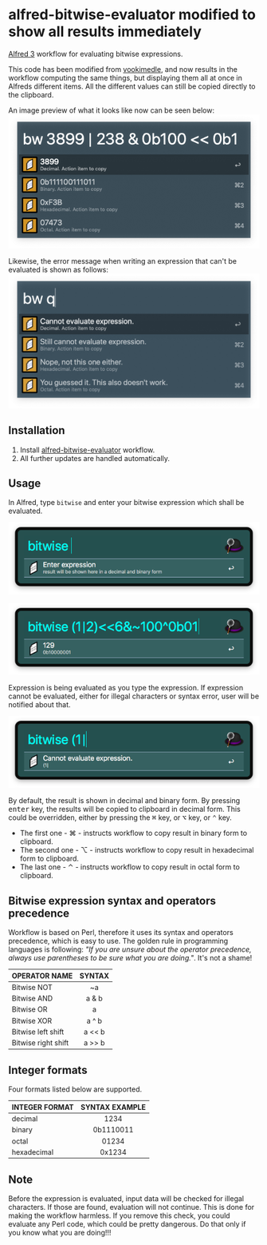 # alfred-bitwise-evaluator modified to show all results immediately
[Alfred 3][1] workflow for evaluating bitwise expressions.

This code has been modified from [vookimedle][2], and now results in the workflow computing the same things, but displaying them all at once in Alfreds different items. All the different values can still be copied directly to the clipboard.

An image preview of what it looks like now can be seen below:
![bitwise show all](doc/images/alfred-bw-show-all.png?raw=true "")

Likewise, the error message when writing an expression that can't be evaluated is shown as follows:
![bitwise show all error](doc/images/alfred-bw-show-all-error.png?raw=true "")

## Installation
1) Install [alfred-bitwise-evaluator][3] workflow.
2) All further updates are handled automatically.

## Usage
In Alfred, type `bitwise` and enter your bitwise expression which shall be evaluated.

![Alfred workflow screenshot](doc/images/alfred-actions.png?raw=true "")


![Alfred bitwise correct evaluation screenshot](doc/images/alfred-bitwise-evaluated-ok.png?raw=true "")

Expression is being evaluated as you type the expression. If expression cannot be evaluated, either for illegal characters or syntax error, user will be notified about that.

![Alfred bitwise incorrect evaluation screenshot](doc/images/alfred-bitwise-evaluated-error.png?raw=true "")

By default, the result is shown in decimal and binary form. By pressing <kbd>enter</kbd> key, the results will be copied to clipboard in decimal form.
This could be overridden, either by pressing the <kbd>⌘</kbd> key, or <kbd>⌥</kbd> key, or <kbd>⌃</kbd> key.

- The first one - <key>⌘</key> - instructs workflow to copy result in binary form to clipboard.
- The second one - <key>⌥</key> - instructs workflow to copy result in hexadecimal form to clipboard.
- The last one - <key>⌃</key> - instructs workflow to copy result in octal form to clipboard.

## Bitwise expression syntax and operators precedence
Workflow is based on Perl, therefore it uses its syntax and operators precedence, which is easy to use.
The golden rule in programming languages is following: _"If you are unsure about the operator precedence, always use parentheses to be sure what you are doing."_. It's not a shame!


| OPERATOR NAME       | SYNTAX |
|---------------------|:------:|
| Bitwise NOT         |   ~a   |
| Bitwise AND         |  a & b |
| Bitwise OR          |  a | b |
| Bitwise XOR         |  a ^ b |
| Bitwise left shift  | a << b |
| Bitwise right shift | a >> b |

## Integer formats
Four formats listed below are supported.

| INTEGER FORMAT | SYNTAX EXAMPLE |
|----------------|:--------------:|
| decimal        |      1234      |
| binary         |    0b1110011   |
| octal          |      01234     |
| hexadecimal    |     0x1234     |


## Note
Before the expression is evaluated, input data will be checked for illegal characters. If those are found, evaluation will not continue. This is done for making the workflow harmless. If you remove this check, you could evaluate any Perl code, which could be pretty dangerous. Do that only if you know what you are doing!!!

[1]: https://www.alfredapp.com/
[2]: https://github.com/vookimedlo/alfred-bitwise-evaluator
[3]: https://github.com/vookimedlo/alfred-bitwise-evaluator/releases/latest
